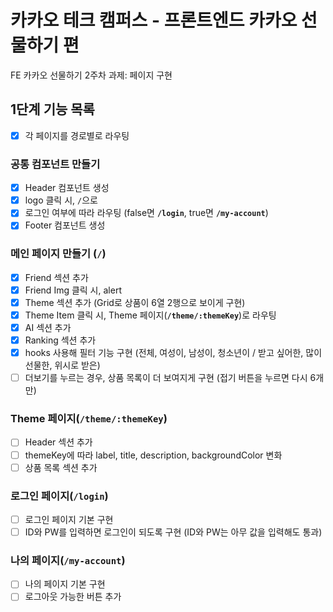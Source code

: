# 카카오 테크 캠퍼스 - 프론트엔드 카카오 선물하기 편

FE 카카오 선물하기 2주차 과제: 페이지 구현

## 1단계 기능 목록

- [x] 각 페이지를 경로별로 라우팅

### 공통 컴포넌트 만들기

- [x] Header 컴포넌트 생성
- [x] logo 클릭 시, `/`으로
- [x] 로그인 여부에 따라 라우팅 (false면 **`/login`**, true면 **`/my-account`**)
- [x] Footer 컴포넌트 생성

### 메인 페이지 만들기 (**`/`**)

- [x] Friend 섹션 추가
- [x] Friend Img 클릭 시, alert
- [x] Theme 섹션 추가 (Grid로 상품이 6열 2행으로 보이게 구현)
- [x] Theme Item 클릭 시, Theme 페이지(**`/theme/:themeKey`**)로 라우팅
- [x] AI 섹션 추가
- [x] Ranking 섹션 추가
- [x] hooks 사용해 필터 기능 구현 (전체, 여성이, 남성이, 청소년이 / 받고 싶어한, 많이 선물한, 위시로 받은)
- [ ] 더보기를 누르는 경우, 상품 목록이 더 보여지게 구현 (접기 버튼을 누르면 다시 6개만)

### Theme 페이지(**`/theme/:themeKey`**)

- [ ] Header 섹션 추가
- [ ] themeKey에 따라 label, title, description, backgroundColor 변화
- [ ] 상품 목록 섹션 추가

### 로그인 페이지(**`/login`**)

- [ ] 로그인 페이지 기본 구현
- [ ] ID와 PW를 입력하면 로그인이 되도록 구현 (ID와 PW는 아무 값을 입력해도 통과)

### 나의 페이지(**`/my-account`**)

- [ ] 나의 페이지 기본 구현
- [ ] 로그아웃 가능한 버튼 추가
